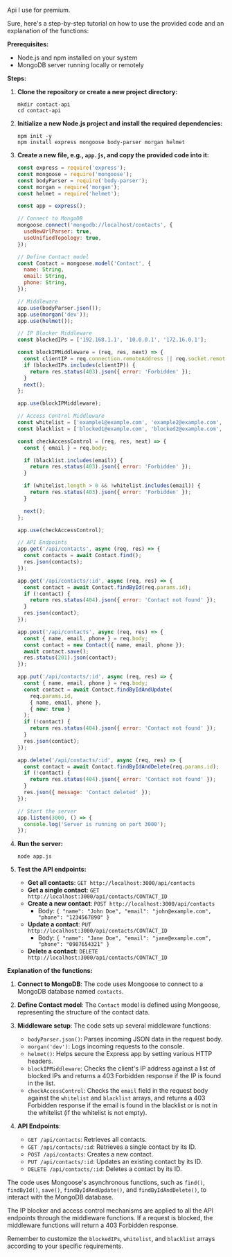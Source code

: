 Api I use for premium.

Sure, here's a step-by-step tutorial on how to use the provided code and an explanation of the functions:

**Prerequisites:**
- Node.js and npm installed on your system
- MongoDB server running locally or remotely

**Steps:**

1. **Clone the repository or create a new project directory:**
   ```
   mkdir contact-api
   cd contact-api
   ```

2. **Initialize a new Node.js project and install the required dependencies:**
   ```
   npm init -y
   npm install express mongoose body-parser morgan helmet
   ```

3. **Create a new file, e.g., `app.js`, and copy the provided code into it:**
   ```javascript
   const express = require('express');
   const mongoose = require('mongoose');
   const bodyParser = require('body-parser');
   const morgan = require('morgan');
   const helmet = require('helmet');

   const app = express();

   // Connect to MongoDB
   mongoose.connect('mongodb://localhost/contacts', {
     useNewUrlParser: true,
     useUnifiedTopology: true,
   });

   // Define Contact model
   const Contact = mongoose.model('Contact', {
     name: String,
     email: String,
     phone: String,
   });

   // Middleware
   app.use(bodyParser.json());
   app.use(morgan('dev'));
   app.use(helmet());

   // IP Blocker Middleware
   const blockedIPs = ['192.168.1.1', '10.0.0.1', '172.16.0.1'];

   const blockIPMiddleware = (req, res, next) => {
     const clientIP = req.connection.remoteAddress || req.socket.remoteAddress;
     if (blockedIPs.includes(clientIP)) {
       return res.status(403).json({ error: 'Forbidden' });
     }
     next();
   };

   app.use(blockIPMiddleware);

   // Access Control Middleware
   const whitelist = ['example1@example.com', 'example2@example.com', 'example3@example.com'];
   const blacklist = ['blocked1@example.com', 'blocked2@example.com', 'blocked3@example.com'];

   const checkAccessControl = (req, res, next) => {
     const { email } = req.body;

     if (blacklist.includes(email)) {
       return res.status(403).json({ error: 'Forbidden' });
     }

     if (whitelist.length > 0 && !whitelist.includes(email)) {
       return res.status(403).json({ error: 'Forbidden' });
     }

     next();
   };

   app.use(checkAccessControl);

   // API Endpoints
   app.get('/api/contacts', async (req, res) => {
     const contacts = await Contact.find();
     res.json(contacts);
   });

   app.get('/api/contacts/:id', async (req, res) => {
     const contact = await Contact.findById(req.params.id);
     if (!contact) {
       return res.status(404).json({ error: 'Contact not found' });
     }
     res.json(contact);
   });

   app.post('/api/contacts', async (req, res) => {
     const { name, email, phone } = req.body;
     const contact = new Contact({ name, email, phone });
     await contact.save();
     res.status(201).json(contact);
   });

   app.put('/api/contacts/:id', async (req, res) => {
     const { name, email, phone } = req.body;
     const contact = await Contact.findByIdAndUpdate(
       req.params.id,
       { name, email, phone },
       { new: true }
     );
     if (!contact) {
       return res.status(404).json({ error: 'Contact not found' });
     }
     res.json(contact);
   });

   app.delete('/api/contacts/:id', async (req, res) => {
     const contact = await Contact.findByIdAndDelete(req.params.id);
     if (!contact) {
       return res.status(404).json({ error: 'Contact not found' });
     }
     res.json({ message: 'Contact deleted' });
   });

   // Start the server
   app.listen(3000, () => {
     console.log('Server is running on port 3000');
   });
   ```

4. **Run the server:**
   ```
   node app.js
   ```

5. **Test the API endpoints:**
   - **Get all contacts**: `GET http://localhost:3000/api/contacts`
   - **Get a single contact**: `GET http://localhost:3000/api/contacts/CONTACT_ID`
   - **Create a new contact**: `POST http://localhost:3000/api/contacts`
     - Body: `{ "name": "John Doe", "email": "john@example.com", "phone": "1234567890" }`
   - **Update a contact**: `PUT http://localhost:3000/api/contacts/CONTACT_ID`
     - Body: `{ "name": "Jane Doe", "email": "jane@example.com", "phone": "0987654321" }`
   - **Delete a contact**: `DELETE http://localhost:3000/api/contacts/CONTACT_ID`

**Explanation of the functions:**

1. **Connect to MongoDB**: The code uses Mongoose to connect to a MongoDB database named `contacts`.

2. **Define Contact model**: The `Contact` model is defined using Mongoose, representing the structure of the contact data.

3. **Middleware setup**: The code sets up several middleware functions:
   - `bodyParser.json()`: Parses incoming JSON data in the request body.
   - `morgan('dev')`: Logs incoming requests to the console.
   - `helmet()`: Helps secure the Express app by setting various HTTP headers.
   - `blockIPMiddleware`: Checks the client's IP address against a list of blocked IPs and returns a 403 Forbidden response if the IP is found in the list.
   - `checkAccessControl`: Checks the `email` field in the request body against the `whitelist` and `blacklist` arrays, and returns a 403 Forbidden response if the email is found in the blacklist or is not in the whitelist (if the whitelist is not empty).

4. **API Endpoints**:
   - `GET /api/contacts`: Retrieves all contacts.
   - `GET /api/contacts/:id`: Retrieves a single contact by its ID.
   - `POST /api/contacts`: Creates a new contact.
   - `PUT /api/contacts/:id`: Updates an existing contact by its ID.
   - `DELETE /api/contacts/:id`: Deletes a contact by its ID.

The code uses Mongoose's asynchronous functions, such as `find()`, `findById()`, `save()`, `findByIdAndUpdate()`, and `findByIdAndDelete()`, to interact with the MongoDB database.

The IP blocker and access control mechanisms are applied to all the API endpoints through the middleware functions. If a request is blocked, the middleware functions will return a 403 Forbidden response.

Remember to customize the `blockedIPs`, `whitelist`, and `blacklist` arrays according to your specific requirements.
